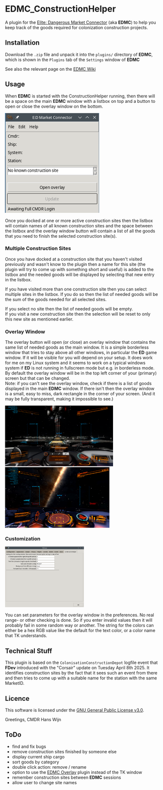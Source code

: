 # EDMC_ConstructionHelper

A plugin for the [Elite: Dangerous Market Connector](https://github.com/EDCD/EDMarketConnector) (aka **EDMC**) to help you keep track of the goods required for
colonization construction projects.

## Installation

Download the `.zip` file and unpack it into the `plugins/` directory of **EDMC**, which is shown in the `Plugins` tab of the `Settings` window of **EDMC**

See also the relevant page on the [EDMC Wiki](https://github.com/EDCD/EDMarketConnector/wiki/Plugins)

## Usage
 
When **EDMC** is started with the ConstructionHelper running, then there will be a space on the main **EDMC** window with a listbox on top and a button 
to open or close the overlay window on the bottom. 

![Screenshot of empty EDMC main window](doc/EDMC_Main.png)

Once you docked at one or more active construction sites then the listbox will contain names of all known construction sites and the space between the 
listbox and the overlay window button will contain a list of all the goods that you need to finish the selected construction site(s).

### Multiple Construction Sites

Once you have docked at a construction site that you haven't visited previously and wasn't know to the plugin then a name for this site (the plugin will try to come 
up with something short and useful) is added to the listbox and the needed goods will be displayed by selecting that new entry in the listbox.

If you have visited more than one construction site then you can select multiple sites in the listbox. If you do so then the list of needed goods will be 
the sum of the goods needed for all selected sites.

If you select no site then the list of needed goods will be empty.\
If you visit a new construction site then the selection will be reset to only this new site as mentioned earlier.

### Overlay Window

The overlay button will open (or close) an overlay window that contains the same list of needed goods as the main window. It is a simple borderless window that
tries to stay above all other windows, in particular the **ED** game window. If it will be visible for you will depend on your setup. It does work for me on my 
Linux system and it seems to work on a typical windows system if **ED** is not running in fullscreen mode but e.g. in borderless mode. 
By default the overlay window will be in the top left corner of your (primary) screen but that can be changed.\
Note: if you can't see the overlay window, check if there is a list of goods displayed in the main **EDMC** window. If there isn't then the overlay window is a 
small, easy to miss, dark rectangle in the corner of your screen. (And it may be fully transparent, making it impossible to see.)

[<picture>
  <img src="https://raw.githubusercontent.com/ahoannon/EDMC_ConstructionHelper/refs/heads/main/doc/Overlay_Linux.png" 
   alt="Screenshot of the overlay window on my Linux where transparency doesn't work" height="200" />
</picture>](https://raw.githubusercontent.com/ahoannon/EDMC_ConstructionHelper/refs/heads/main/doc/Overlay_Linux.png)
[<picture>
  <img src="https://raw.githubusercontent.com/ahoannon/EDMC_ConstructionHelper/refs/heads/main/doc/Overlay_Windows.png" 
   alt="Screenshot of the overlay window on a Windows system with working transparency" height="200" />
</picture>](https://raw.githubusercontent.com/ahoannon/EDMC_ConstructionHelper/refs/heads/main/doc/Overlay_Windows.png)

### Customization

[<picture>
  <img src="https://raw.githubusercontent.com/ahoannon/EDMC_ConstructionHelper/refs/heads/main/doc/Preferences.png" 
   alt="Screenshot Preferences.png" height="200" />
</picture>](https://raw.githubusercontent.com/ahoannon/EDMC_ConstructionHelper/refs/heads/main/doc/Preferences.png)

You can set parameters for the overlay window in the preferences. No real range- or other checking is done. So if you enter invalid values then it will probably 
fail in some random way or another. The string for the colors can either be a hex RGB value like the default for the text color, or a color name that TK 
understands.

## Technical Stuff

This plugin is based on the `ColonisationConstructionDepot` logfile event that **FDev** introduced with the "Corsair" update on Tuesday April 8th 2025.
It identifies construction sites by the fact that it sees such an event from there and then tries to come up with a suitable name for the station with the same 
MarketID. 

## Licence 

This software is licensed under the [GNU General Public License v3.0](https://github.com/ahoannon/EDMC_ConstructionHelper/blob/main/LICENSE). 

Greetings, CMDR Hans Wijn

## ToDo 

- find and fix bugs
- remove construction sites finished by someone else
- display current ship cargo
- sort goods by category
- double click action: remove / rename
- option to use the [EDMC Overlay](https://github.com/inorton/EDMCOverlay) plugin instead of the TK window
- remember construction sites between **EDMC** sessions
- allow user to change site names

